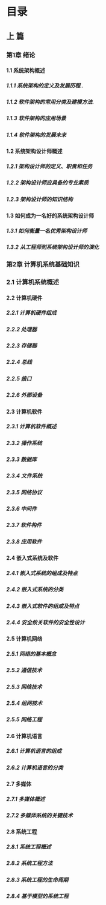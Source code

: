 # 目录

## 上 篇

### 第1章 绪论

#### 1.1 系统架构概述

##### 1.1.1 系统架构的定义及发展历程..

##### 1.1.2 软件架构的常用分类及建模方法.

##### 1.1.3 软件架构的应用场景

##### 1.1.4 软件架构的发展未来

####     1.2 系统架构设计师概述

##### 1.2.1 架构设计师的定义、职责和任务

##### 1.2.2 架构设计师应具备的专业素质

##### 1.2.3 架构设计师的知识结构

#### 1.3 如何成为一名好的系统架构设计师

##### 1.3.1 如何衡量一名优秀架构设计师

##### 1.3.2 从工程师到系统架构设计师的演化

### 第2章 计算机系统基础知识

### 2.1 计算机系统概述

#### 2.2 计算机硬件

##### 2.2.1 计算机硬件组成

##### 2.2.2 处理器

##### 2.2.3 存储器

##### 2.2.4 总线

##### 2.2.5 接口

##### 2.2.6 外部设备

#### 2.3 计算机软件

##### 2.3.1 计算机软件概述

##### 2.3.2 操作系统

##### 2.3.3 数据库

##### 2.3.4 文件系统

##### 2.3.5 网络协议

##### 2.3.6 中间件

##### 2.3.7 软件构件

##### 2.3.8 应用软件

#### 2.4 嵌入式系统及软件

##### 2.4.1 嵌入式系统的组成及特点

##### 2.4.2 嵌入式系统的分类

##### 2.4.3 嵌入式软件的组成及特点

##### 2.4.4 安全攸关软件的安全性设计

#### 2.5 计算机网络

##### 2.5.1 网络的基本概念

##### 2.5.2 通信技术

##### 2.5.3 网络技术

##### 2.5.4 组网技术

##### 2.5.5 网络工程

#### 2.6 计算机语言

##### 2.6.1 计算机语言的组成

##### 2.6.2 计算机语言的分类

#### 2.7 多媒体

##### 2.7.1 多媒体概述

##### 2.7.2 多媒体系统的关键技术

#### 2.8 系统工程

##### 2.8.1 系统工程概述

##### 2.8.2 系统工程方法

##### 2.8.3 系统工程的生命周期

##### 2.8.4 基于模型的系统工程